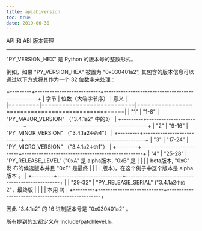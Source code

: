```yaml
---
title: apiabiversion
toc: true
date: 2019-06-30
---
```

API 和 ABI 版本管理
*******************

"PY_VERSION_HEX" 是 Python 的版本号的整数形式。

例如，如果 "PY_VERSION_HEX" 被置为 "0x030401a2", 其包含的版本信息可以
通过以下方式将其作为一个 32 位数字来处理：

   +---------+---------------------------+--------------------------------------------------+
   | 字节    | 位数（大端字节序）        | 意义                                             |
   |=========|===========================|==================================================|
   | "1"     | "1-8"                     | "PY_MAJOR_VERSION" （"3.4.1a2" 中的``3``）       |
   +---------+---------------------------+--------------------------------------------------+
   | "2"     | "9-16"                    | "PY_MINOR_VERSION" （"3.4.1a2``中的``4"）        |
   +---------+---------------------------+--------------------------------------------------+
   | "3"     | "17-24"                   | "PY_MICRO_VERSION" （"3.4.1a2``中的``1"）        |
   +---------+---------------------------+--------------------------------------------------+
   | "4"     | "25-28"                   | "PY_RELEASE_LEVEL" ("0xA" 是 alpha版本, "0xB" 是 |
   |         |                           | beta版本, "0xC" 发 布的候选版本并且 "0xF" 是最终 |
   |         |                           | 版本)，在这个例子中这个版本是 alpha 版本 。        |
   +---------+---------------------------+--------------------------------------------------+
   |         | "29-32"                   | "PY_RELEASE_SERIAL" ("3.4.1a2``中的``2"，最终版  |
   |         |                           | 本用 0)                                           |
   +---------+---------------------------+--------------------------------------------------+

因此 "3.4.1a2" 的 16 进制版本号是 "0x030401a2" 。

所有提到的宏都定义在 Include/patchlevel.h。
